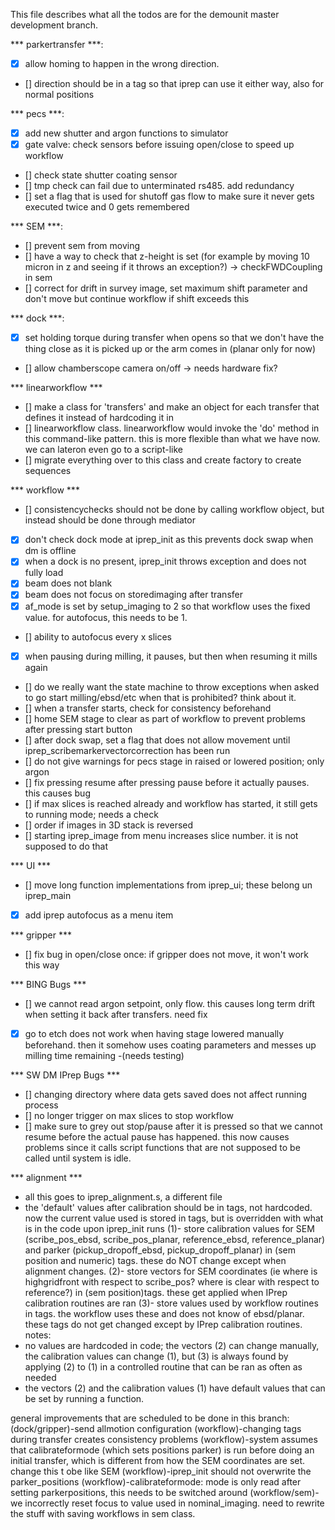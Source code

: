 
This file describes what all the todos are for the demounit master development branch. 


*** parkertransfer ***:

- [x] allow homing to happen in the wrong direction. 
- [] direction should be in a tag so that iprep can use it either way, also for normal positions

*** pecs ***:

- [x] add new shutter and argon functions to simulator
- [x] gate valve: check sensors before issuing open/close to speed up workflow
- [] check state shutter coating sensor
- [] tmp check can fail due to unterminated rs485. add redundancy
- [] set a flag that is used for shutoff gas flow to make sure it never gets executed twice and 0 gets remembered

*** SEM ***:

- [] prevent sem from moving 
- [] have a way to check that z-height is set (for example by moving 10 micron in z and seeing if it throws an exception?) -> checkFWDCoupling in sem
- [] correct for drift in survey image, set maximum shift parameter and don't move but continue workflow if shift exceeds this


*** dock ***:

- [x] set holding torque during transfer when opens so that we don't have the thing close as it is picked up or the arm comes in (planar only for now)
- [] allow chamberscope camera on/off -> needs hardware fix? 

*** linearworkflow ***

- [] make a class for 'transfers' and make an object for each transfer that defines it instead of hardcoding it in 
- [] linearworkflow class. linearworkflow would invoke the 'do' method in this command-like pattern. this is more flexible than what we have now. we can lateron even go to a script-like 
- [] migrate everything over to this class and create factory to create sequences

*** workflow ***

- [] consistencychecks should not be done by calling workflow object, but instead should be done through mediator
- [x] don't check dock mode at iprep_init as this prevents dock swap when dm is offline
- [x] when a dock is no present, iprep_init throws exception and does not fully load
- [x] beam does not blank
- [x] beam does not focus on storedimaging after transfer
- [x] af_mode is set by setup_imaging to 2 so that workflow uses the fixed value. for autofocus, this needs to be 1. 
- [] ability to autofocus every x slices
- [x] when pausing during milling, it pauses, but then when resuming it mills again
- [] do we really want the state machine to throw exceptions when asked to go start milling/ebsd/etc when that is prohibited? think about it. 
- [] when a transfer starts, check for consistency beforehand
- [] home SEM stage to clear as part of workflow to prevent problems after pressing start button
- [] after dock swap, set a flag that does not allow movement until iprep_scribemarkervectorcorrection has been run
- [] do not give warnings for pecs stage in raised or lowered position; only argon
- [] fix pressing resume after pressing pause before it actually pauses. this causes bug
- [] if max slices is reached already and workflow has started, it still gets to running mode; needs a check
- [] order if images in 3D stack is reversed
- [] starting iprep_image from menu increases slice number. it is not supposed to do that

*** UI ***

- [] move long function implementations from iprep_ui; these belong un iprep_main
- [x] add iprep autofocus as a menu item

*** gripper ***

- [] fix bug in open/close once: if gripper does not move, it won't work this way


*** BING Bugs ***

- [] we cannot read argon setpoint, only flow. this causes long term drift when setting it back after transfers. need fix
- [x] go to etch does not work when having stage lowered manually beforehand. then it somehow uses coating parameters and messes up milling time remaining -(needs testing)



*** SW DM IPrep Bugs ***

- [] changing directory where data gets saved does not affect running process
- [] no longer trigger on max slices to stop workflow
- [] make sure to grey out stop/pause after it is pressed so that we cannot resume before the actual pause has happened. this now causes problems since it calls script functions that are not supposed to be called until system is idle. 

*** alignment ***

- all this goes to iprep_alignment.s, a different file
- the 'default' values after calibration should be in tags, not hardcoded. now the current value used is stored in tags, but is overridden with what is in the code upon iprep_init runs
(1)- store calibration values for SEM (scribe_pos_ebsd, scribe_pos_planar, reference_ebsd, reference_planar) and parker (pickup_dropoff_ebsd, pickup_dropoff_planar) in (sem position and numeric) tags. these do NOT change except when alignment changes. 
(2)- store vectors for SEM coordinates (ie where is highgridfront with respect to scribe_pos? where is clear with respect to reference?) in (sem position)tags. these get applied when IPrep calibration routines are ran
(3)- store values used by workflow routines in tags. the workflow uses these and does not know of ebsd/planar. these tags do not get changed except by IPrep calibration routines. 
notes:
- no values are hardcoded in code; the vectors (2) can change manually, the calibration values can change (1), but (3) is always found by applying (2) to (1) in a controlled routine that can be ran as often as needed
- the vectors (2) and the calibration values (1) have default values that can be set by running a function. 


general improvements that are scheduled to be done in this branch:
(dock/gripper)-send allmotion configuration
(workflow)-changing tags during transfer creates consistency problems
(workflow)-system assumes that calibrateformode (which sets positions parker) is run before doing an initial transfer, which is different from how the SEM coordinates are set. change this t obe like SEM
(workflow)-iprep_init should not overwrite the parker_positions
(workflow)-calibrateformode: mode is only read after setting parkerpositions, this needs to be switched around
(workflow/sem)-we incorrectly reset focus to value used in nominal_imaging. need to rewrite the stuff with saving workflows in sem class.








